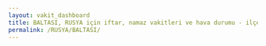 ```yaml
---
layout: vakit_dashboard
title: BALTASI, RUSYA için iftar, namaz vakitleri ve hava durumu - ilçe/eyalet seç
permalink: /RUSYA/BALTASI/
---
```


<script type="text/javascript">
  var GLOBAL_COUNTRY = 'RUSYA';
  var GLOBAL_CITY = 'BALTASI';
  var GLOBAL_STATE = '';
  var lat = 72;
  var lon = 21;
</script>
